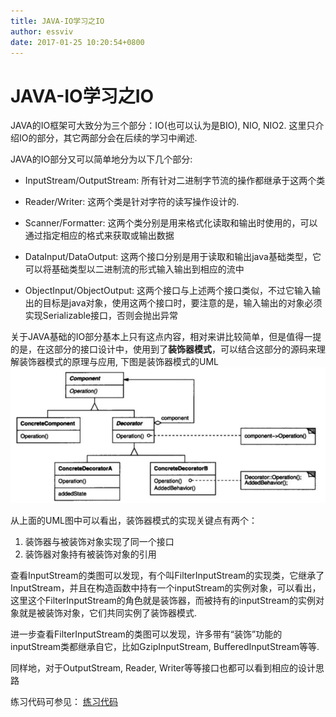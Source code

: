 ```yaml
---
title: JAVA-IO学习之IO
author: essviv
date: 2017-01-25 10:20:54+0800
---
```


# JAVA-IO学习之IO

JAVA的IO框架可大致分为三个部分：IO(也可以认为是BIO), NIO, NIO2. 这里只介绍IO的部分，其它两部分会在后续的学习中阐述.

JAVA的IO部分又可以简单地分为以下几个部分: 

* InputStream/OutputStream: 所有针对二进制字节流的操作都继承于这两个类

* Reader/Writer: 这两个类是针对字符的读写操作设计的.

* Scanner/Formatter: 这两个类分别是用来格式化读取和输出时使用的，可以通过指定相应的格式来获取或输出数据

* DataInput/DataOutput: 这两个接口分别是用于读取和输出java基础类型，它可以将基础类型以二进制流的形式输入输出到相应的流中

* ObjectInput/ObjectOutput: 这两个接口与上述两个接口类似，不过它输入输出的目标是java对象，使用这两个接口时，要注意的是，输入输出的对象必须实现Serializable接口，否则会抛出异常

关于JAVA基础的IO部分基本上只有这点内容，相对来讲比较简单，但是值得一提的是，在这部分的接口设计中，使用到了**装饰器模式**，可以结合这部分的源码来理解装饰器模式的原理与应用, 下图是装饰器模式的UML
![装饰器模式](https://raw.githubusercontent.com/Essviv/images/master/decorator-pattern.png)

从上面的UML图中可以看出，装饰器模式的实现关键点有两个：

1. 装饰器与被装饰对象实现了同一个接口
2. 装饰器对象持有被装饰对象的引用

查看InputStream的类图可以发现，有个叫FilterInputStream的实现类，它继承了InputStream，并且在构造函数中持有一个inputStream的实例对象，可以看出，这里这个FilterInputStream的角色就是装饰器，而被持有的inputStream的实例对象就是被装饰对象，它们共同实例了装饰器模式.

进一步查看FilterInputStream的类图可以发现，许多带有“装饰”功能的inputStream类都继承自它，比如GzipInputStream, BufferedInputStream等等. 

同样地，对于OutputStream, Reader, Writer等等接口也都可以看到相应的设计思路

练习代码可参见： [练习代码](https://github.com/Essviv/nio.git)